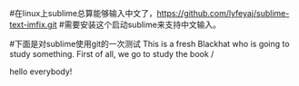 #在linux上sublime总算能够输入中文了，https://github.com/lyfeyaj/sublime-text-imfix.git
#需要安装这个启动sublime来支持中文输入。

#下面是对sublime使用git的一次测试
This is a fresh Blackhat who is going to study something.
First of all, we go to study the book /<Python Blackhat/> 

hello everybody!